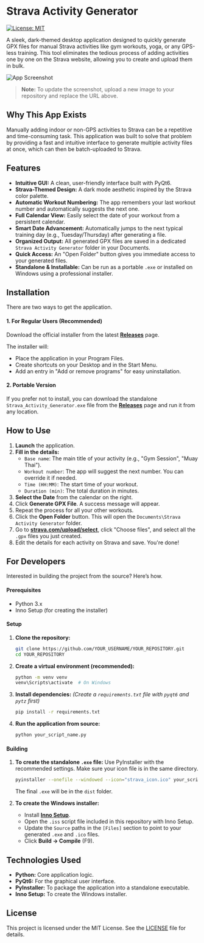# Strava Activity Generator

[![License: MIT](https://img.shields.io/badge/License-MIT-orange.svg)](https://opensource.org/licenses/MIT)

A sleek, dark-themed desktop application designed to quickly generate GPX files for manual Strava activities like gym workouts, yoga, or any GPS-less training. This tool eliminates the tedious process of adding activities one by one on the Strava website, allowing you to create and upload them in bulk.

![App Screenshot](https://raw.githubusercontent.com/Kratax/strava-activity-generator/main/screenshot.png)
> **Note:** To update the screenshot, upload a new image to your repository and replace the URL above.

## Why This App Exists

Manually adding indoor or non-GPS activities to Strava can be a repetitive and time-consuming task. This application was built to solve that problem by providing a fast and intuitive interface to generate multiple activity files at once, which can then be batch-uploaded to Strava.

## Features

-   **Intuitive GUI:** A clean, user-friendly interface built with PyQt6.
-   **Strava-Themed Design:** A dark mode aesthetic inspired by the Strava color palette.
-   **Automatic Workout Numbering:** The app remembers your last workout number and automatically suggests the next one.
-   **Full Calendar View:** Easily select the date of your workout from a persistent calendar.
-   **Smart Date Advancement:** Automatically jumps to the next typical training day (e.g., Tuesday/Thursday) after generating a file.
-   **Organized Output:** All generated GPX files are saved in a dedicated `Strava Activity Generator` folder in your Documents.
-   **Quick Access:** An "Open Folder" button gives you immediate access to your generated files.
-   **Standalone & Installable:** Can be run as a portable `.exe` or installed on Windows using a professional installer.

## Installation

There are two ways to get the application.

#### 1. For Regular Users (Recommended)

Download the official installer from the latest **[Releases](https://github.com/YOUR_USERNAME/YOUR_REPOSITORY/releases)** page.

The installer will:
-   Place the application in your Program Files.
-   Create shortcuts on your Desktop and in the Start Menu.
-   Add an entry in "Add or remove programs" for easy uninstallation.

#### 2. Portable Version

If you prefer not to install, you can download the standalone `Strava_Activity_Generator.exe` file from the **[Releases](https://github.com/YOUR_USERNAME/YOUR_REPOSITORY/releases)** page and run it from any location.

## How to Use

1.  **Launch** the application.
2.  **Fill in the details:**
    -   `Base name`: The main title of your activity (e.g., "Gym Session", "Muay Thai").
    -   `Workout number`: The app will suggest the next number. You can override it if needed.
    -   `Time (HH:MM)`: The start time of your workout.
    -   `Duration (min)`: The total duration in minutes.
3.  **Select the Date** from the calendar on the right.
4.  Click **Generate GPX File**. A success message will appear.
5.  Repeat the process for all your other workouts.
6.  Click the **Open Folder** button. This will open the `Documents\Strava Activity Generator` folder.
7.  Go to [**strava.com/upload/select**](https://strava.com/upload/select), click "Choose files", and select all the `.gpx` files you just created.
8.  Edit the details for each activity on Strava and save. You're done!

## For Developers

Interested in building the project from the source? Here’s how.

#### Prerequisites

-   Python 3.x
-   Inno Setup (for creating the installer)

#### Setup

1.  **Clone the repository:**
    ```bash
    git clone https://github.com/YOUR_USERNAME/YOUR_REPOSITORY.git
    cd YOUR_REPOSITORY
    ```

2.  **Create a virtual environment (recommended):**
    ```bash
    python -m venv venv
    venv\Scripts\activate  # On Windows
    ```

3.  **Install dependencies:**
    *(Create a `requirements.txt` file with `pyqt6` and `pytz` first)*
    ```bash
    pip install -r requirements.txt
    ```

4.  **Run the application from source:**
    ```bash
    python your_script_name.py
    ```

#### Building

1.  **To create the standalone `.exe` file:**
    Use PyInstaller with the recommended settings. Make sure your icon file is in the same directory.
    ```bash
    pyinstaller --onefile --windowed --icon="strava_icon.ico" your_script_name.py
    ```
    The final `.exe` will be in the `dist` folder.

2.  **To create the Windows installer:**
    -   Install **[Inno Setup](https://jrsoftware.org/isdl.php)**.
    -   Open the `.iss` script file included in this repository with Inno Setup.
    -   Update the `Source` paths in the `[Files]` section to point to your generated `.exe` and `.ico` files.
    -   Click **Build -> Compile** (F9).

## Technologies Used

-   **Python:** Core application logic.
-   **PyQt6:** For the graphical user interface.
-   **PyInstaller:** To package the application into a standalone executable.
-   **Inno Setup:** To create the Windows installer.

## License

This project is licensed under the MIT License. See the [LICENSE](LICENSE) file for details.
